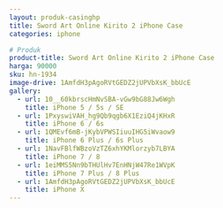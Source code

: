 ```yaml
---
layout: produk-casinghp
title: Sword Art Online Kirito 2 iPhone Case
categories: iphone

# Produk
product-title: Sword Art Online Kirito 2 iPhone Case
harga: 90000
sku: hn-1934
image-drive: 1AmfdH3pAgoRVtGEDZ2jUPVbXsK_bbUcE
gallery:
  - url: 10__60kbrscHmNvSBA-vGw9bG88Jw6Wgh
    title: iPhone 5 / 5s / SE
  - url: 1PxyswiVAH_hg9Qb9qgb6X1EziQ4jKHxR
    title: iPhone 6 / 6s
  - url: 1QMEvf6mB-jKybVPWSIiuuIHG5iWvaow9
    title: iPhone 6 Plus / 6s Plus
  - url: 1NavFBlfWBzoVzTZ6xhYKMlorzyb7LBYA
    title: iPhone 7 / 8
  - url: 1eiMMS5Nn9bTHUlHv7EnHNjW47Re1WVpK
    title: iPhone 7 Plus / 8 Plus
  - url: 1AmfdH3pAgoRVtGEDZ2jUPVbXsK_bbUcE
    title: iPhone X
---
```

